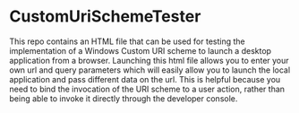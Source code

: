 # CustomUriSchemeTester

This repo contains an HTML file that can be used for testing the implementation of a Windows Custom URI scheme to launch a desktop application from a browser. Launching this html file allows you to enter your own url and query parameters which will easily allow you to launch the local application and pass different data on the url. This is helpful because you need to bind the invocation of the URI scheme to a user action, rather than being able to invoke it directly through the developer console.
